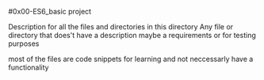 #0x00-ES6_basic project

Description for all the files and directories in this directory
Any file or directory that does't have a description maybe a requirements or for testing purposes


most of the files are code snippets for learning and not neccessarly have a functionality


